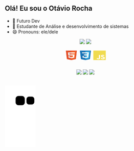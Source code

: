 ## Olá! Eu sou o Otávio Rocha

- 🔭 Futuro Dev
- 🌱 Estudante de Análise e desenvolvimento de sistemas
- 😄 Pronouns: ele/dele

<div align="center">
  <img height="165em" src="https://github-readme-stats.vercel.app/api?username=Otavioo-Rocha&show_icons=true&theme=vision-friendly-dark&include_all_commits=true&count_private=true"/>
  <img height="165em" src="https://github-readme-stats.vercel.app/api/top-langs/?username=Otavioo-Rocha&layout=compact&langs_count=7&theme=vision-friendly-dark"/>
</div>

<div align="center">
<div style="display: inline_block"><br>
  <img align="center" alt="Formando -HTML" height="30" width="40" src="https://raw.githubusercontent.com/devicons/devicon/master/icons/html5/html5-original.svg">
  <img align="center" alt="Formando-CSS" height="30" width="40" src="https://raw.githubusercontent.com/devicons/devicon/master/icons/css3/css3-original.svg">
  <img align="center" alt="Formando-Js" height="30" width="40" src="https://raw.githubusercontent.com/devicons/devicon/master/icons/javascript/javascript-plain.svg">
</div>
 </div>

##
<div align="center">
  <a href = "http://www.otaviorocha608@gmail.com"><img src="https://img.shields.io/badge/-Gmail-%23333?style=for-the-badge&logo=gmail&logoColor=white" target="_blank"></a>
  <a href="https://www.linkedin.com/in/otavio-rocha1017" target="_blank"><img src="https://img.shields.io/badge/-LinkedIn-%230077B5?style=for-the-badge&logo=linkedin&logoColor=white" target="_blank"></a> 
  <a href="https://discord.Otávio_Rocha#6311" target="_blank"><img src="https://img.shields.io/badge/Discord-7289DA?style=for-the-badge&logo=discord&logoColor=white" target="_blank">
 </a> 
 </div> 
 
 ##

![snake gif](https://github.com/Otavioo-Rocha/Otavioo-Rocha/blob/output/github-contribution-grid-snake.svg)


